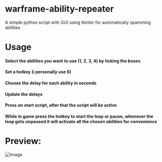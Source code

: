 # warframe-ability-repeater
A simple python script with GUI using tkinter for automatically spamming abilities

# Usage
#### Select the abilities you want to use (1, 2, 3, 4) by ticking the boxes


#### Set a hotkey (i personally use 6)

#### Choose the delay for each ability in seconds

#### Update the delays

#### Press on start script, after that the script will be active

#### While in game press the hotkey to start the loop or pause, whenever the loop gets unpaused it will activate all the chosen abilities for convenience

# Preview:

![Image](https://cdn.discordapp.com/attachments/1013502632997953587/1352283051278864454/image.png?ex=67dd733b&is=67dc21bb&hm=b5e1c35e482a97e169e7d2a6600cd2adab57da1b6636d816466186d851ca24db&)
